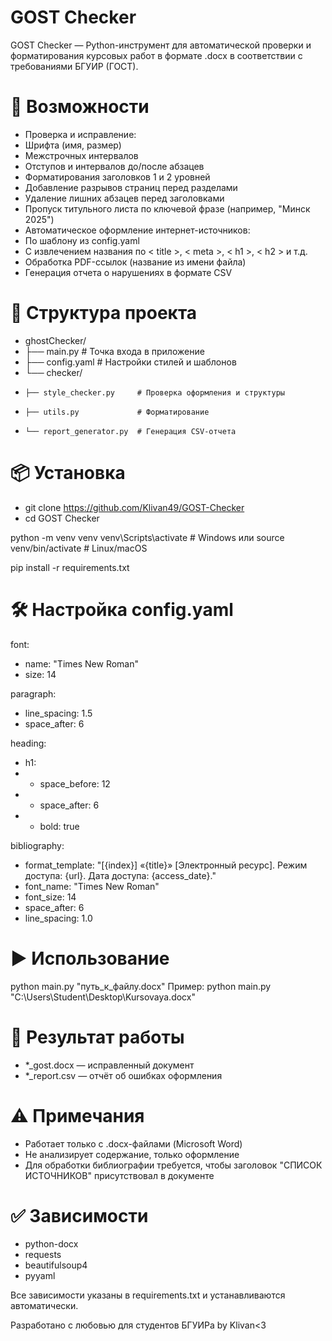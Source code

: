 # GOST Checker

GOST Checker — Python-инструмент для автоматической проверки и форматирования курсовых работ в формате .docx в соответствии с требованиями БГУИР (ГОСТ).

# 🔧 Возможности
- Проверка и исправление:
- Шрифта (имя, размер)
- Межстрочных интервалов
- Отступов и интервалов до/после абзацев
- Форматирования заголовков 1 и 2 уровней
- Добавление разрывов страниц перед разделами
- Удаление лишних абзацев перед заголовками
- Пропуск титульного листа по ключевой фразе (например, "Минск 2025")
- Автоматическое оформление интернет-источников:
- По шаблону из config.yaml
- С извлечением названия по < title >, < meta >, < h1 >, < h2 > и т.д.
- Обработка PDF-ссылок (название из имени файла)
- Генерация отчета о нарушениях в формате CSV

# 📁 Структура проекта
- ghostChecker/
- ├── main.py                  # Точка входа в приложение
- ├── config.yaml              # Настройки стилей и шаблонов
- └── checker/
-     ├── style_checker.py     # Проверка оформления и структуры
-     ├── utils.py             # Форматирование 
-     └── report_generator.py  # Генерация CSV-отчета

# 📦 Установка
- git clone https://github.com/Klivan49/GOST-Checker
- cd GOST Checker

python -m venv venv
venv\Scripts\activate          # Windows
 или
source venv/bin/activate      # Linux/macOS

pip install -r requirements.txt

# 🛠️ Настройка config.yaml

font:
-  name: "Times New Roman"
-  size: 14

paragraph:
-  line_spacing: 1.5
-  space_after: 6

heading:
-  h1:
- -    space_before: 12
- -    space_after: 6
- -    bold: true

bibliography:
-  format_template: "[{index}] «{title}» [Электронный ресурс]. Режим доступа: {url}. Дата доступа: {access_date}."
-  font_name: "Times New Roman"
-  font_size: 14
-  space_after: 6
-  line_spacing: 1.0

# ▶️ Использование
python main.py "путь_к_файлу.docx"
Пример:
python main.py "C:\\Users\\Student\\Desktop\\Kursovaya.docx"

# 📄 Результат работы
- *_gost.docx — исправленный документ
- *_report.csv — отчёт об ошибках оформления

# ⚠️ Примечания
- Работает только с .docx-файлами (Microsoft Word)
- Не анализирует содержание, только оформление
- Для обработки библиографии требуется, чтобы заголовок "СПИСОК ИСТОЧНИКОВ" присутствовал в документе

# ✅ Зависимости
- python-docx
- requests
- beautifulsoup4
- pyyaml

Все зависимости указаны в requirements.txt и устанавливаются автоматически.

Разработано с любовью для студентов БГУИРа
by Klivan<3